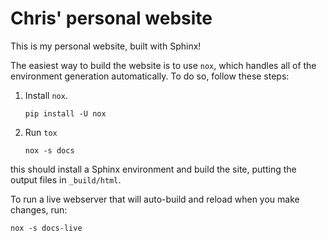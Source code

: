 # Chris' personal website

This is my personal website, built with Sphinx!

The easiest way to build the website is to use `nox`, which handles all of the environment generation automatically.
To do so, follow these steps:

1. Install `nox`.
   
   ```shell
   pip install -U nox
   ```
2. Run `tox`
   
   ```shell
   nox -s docs
   ```

this should install a Sphinx environment and build the site, putting the output files in `_build/html`.

To run a live webserver that will auto-build and reload when you make changes, run:

```shell
nox -s docs-live
```
